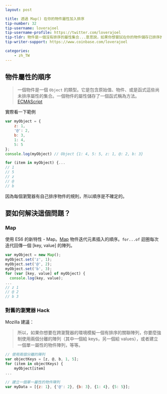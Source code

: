 ```yaml
---
layout: post

title: 透過 Map() 在你的物件屬性加入排序
tip-number: 32
tip-username: loverajoel
tip-username-profile: https://twitter.com/loverajoel
tip-tldr: 物件是一個沒有排序的屬性集合...意思說，如果你想嘗試在你的物件儲存已排序的資料，你需要重新檢查，因為屬性在物件不保證是有排序的。
tip-writer-support: https://www.coinbase.com/loverajoel

categories:
    - zh_TW
---
```


## 物件屬性的順序

> 一個物件是一個 `Object` 的類型。它是包含原始值、物件、或是函式這些尚未排序屬性的集合。一個物件的屬性儲存了一個函式稱為方法。 [ECMAScript](http://www.ecma-international.org/publications/files/ECMA-ST-ARCH/ECMA-262,%203rd%20edition,%20December%201999.pdf)

實際看一下範例

```js
var myObject = {
	z: 1,
	'@': 2,
	b: 3,
	1: 4,
	5: 5
};
console.log(myObject) // Object {1: 4, 5: 5, z: 1, @: 2, b: 3}

for (item in myObject) {...
// 1
// 5
// z
// @
// b
```
因為每個瀏覽器有自己排序物件的規則，所以順序是不確定的。

## 要如何解決這個問題？

### Map

使用 ES6 的新特性 - Map。[Map](https://developer.mozilla.org/en-US/docs/Web/JavaScript/Reference/Global_Objects/Map) 物件迭代元素插入的順序。`for...of` 迴圈每次迭代回傳一個 [key, value] 的陣列。

```js
var myObject = new Map();
myObject.set('z', 1);
myObject.set('@', 2);
myObject.set('b', 3);
for (var [key, value] of myObject) {
  console.log(key, value);
...
// z 1
// @ 2
// b 3
```

### 對舊的瀏覽器 Hack

Mozilla 建議：
> 所以，如果你想要在跨瀏覽器的環境模擬一個有排序的關聯陣列，你要麼強制使用兩個分離的陣列（其中一個給 keys，另一個給 values），或者建立一個單一屬性的物件陣列，等等。

```js
// 使用兩個分離的陣列
var objectKeys = [z, @, b, 1, 5];
for (item in objectKeys) {
	myObject[item]
...

// 建立一個單一屬性的物件陣列
var myData = [{z: 1}, {'@': 2}, {b: 3}, {1: 4}, {5: 5}];
```
